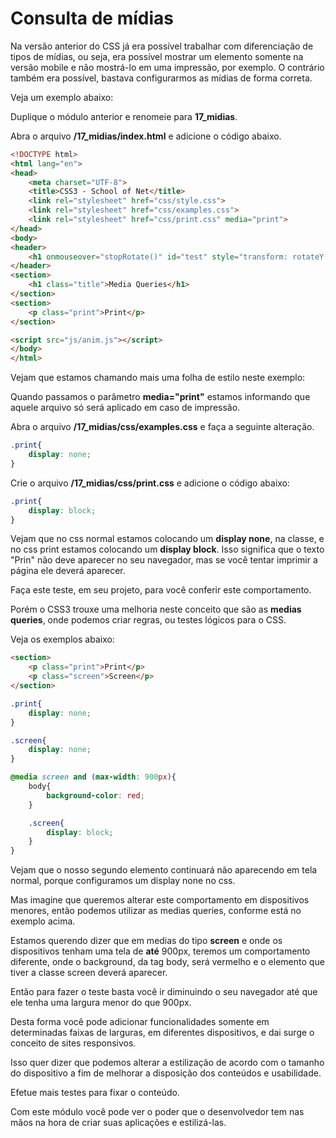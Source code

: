 # Consulta de mídias

Na versão anterior do CSS já era possível trabalhar com diferenciação de tipos de mídias, ou seja, era possível mostrar um elemento somente na versão mobile e não mostrá-lo em uma impressão, por exemplo. O contrário também era possível, bastava configurarmos as mídias de forma correta.

Veja um exemplo abaixo:

Duplique o módulo anterior e renomeie para **17_midias**.

Abra o arquivo **/17_midias/index.html** e adicione o código abaixo.

```html
<!DOCTYPE html>
<html lang="en">
<head>
    <meta charset="UTF-8">
    <title>CSS3 - School of Net</title>
    <link rel="stylesheet" href="css/style.css">
    <link rel="stylesheet" href="css/examples.css">
    <link rel="stylesheet" href="css/print.css" media="print">
</head>
<body>
<header>
    <h1 onmouseover="stopRotate()" id="test" style="transform: rotateY(0deg);">School of Net</h1>
</header>
<section>
    <h1 class="title">Media Queries</h1>
</section>
<section>
    <p class="print">Print</p>
</section>

<script src="js/anim.js"></script>
</body>
</html>
```

Vejam que estamos chamando mais uma folha de estilo neste exemplo:

**<link rel="stylesheet" href="css/print.css" media="print">**

Quando passamos o parâmetro **media="print"** estamos informando que aquele arquivo só será aplicado em caso de impressão.

Abra o arquivo **/17_midias/css/examples.css** e faça a seguinte alteração.

```css
.print{
    display: none;
}
```

Crie o arquivo **/17_midias/css/print.css** e adicione o código abaixo:

```css
.print{
    display: block;
}
```

Vejam que no css normal estamos colocando um **display none**, na classe, e no css print estamos colocando um **display block**. Isso significa que o texto "Prin" não deve aparecer no seu navegador, mas se você tentar imprimir a página ele deverá aparecer.

Faça este teste, em seu projeto, para você conferir este comportamento.

Porém o CSS3 trouxe uma melhoria neste conceito que são as **medias queries**, onde podemos criar regras, ou testes lógicos para o CSS.

Veja os exemplos abaixo:

```html
<section>
    <p class="print">Print</p>
    <p class="screen">Screen</p>
</section>
```

```css
.print{
    display: none;
}

.screen{
    display: none;
}

@media screen and (max-width: 900px){
    body{
        background-color: red;
    }

    .screen{
        display: block;
    }
}
```

Vejam que o nosso segundo elemento continuará não aparecendo em tela normal, porque configuramos um display none no css.

Mas imagine que queremos alterar este comportamento em dispositivos menores, então podemos utilizar as medias queries, conforme está no exemplo acima.

Estamos querendo dizer que em medias do tipo **screen** e onde os dispositivos tenham uma tela de **até** 900px, teremos um comportamento diferente, onde o background, da tag body, será vermelho e o elemento que tiver a classe screen deverá aparecer.

Então para fazer o teste basta você ir diminuindo o seu navegador até que ele tenha uma largura menor do que 900px.

Desta forma você pode adicionar funcionalidades somente em determinadas faixas de larguras, em diferentes dispositivos, e dai surge o conceito de sites responsivos.

Isso quer dizer que podemos alterar a estilização de acordo com o tamanho do dispositivo a fim de melhorar a disposição dos conteúdos e usabilidade.

Efetue mais testes para fixar o conteúdo.

Com este módulo você pode ver o poder que o desenvolvedor tem nas mãos na hora de criar suas aplicações e estilizá-las.